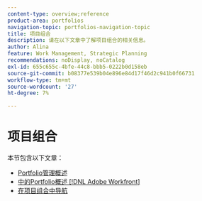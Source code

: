 ```yaml
---
content-type: overview;reference
product-area: portfolios
navigation-topic: portfolios-navigation-topic
title: 项目组合
description: 请在以下文章中了解项目组合的相关信息。
author: Alina
feature: Work Management, Strategic Planning
recommendations: noDisplay, noCatalog
exl-id: 655c655c-4bfe-44c8-bbb5-0222b0d158eb
source-git-commit: b08377e539b04e896e84d17f46d2c941b0f66731
workflow-type: tm+mt
source-wordcount: '27'
ht-degree: 7%

---
```


# 项目组合

本节包含以下文章：

* [Portfolio管理概述](../../../manage-work/portfolios/portfolios-overview/portfolio-managament-overview.md)
* [中的Portfolio概述 [!DNL Adobe Workfront]](../../../manage-work/portfolios/portfolios-overview/portfolio-overview.md)
* [在项目组合中导航](../../../manage-work/portfolios/portfolios-overview/navigate-within-portfolio.md)



